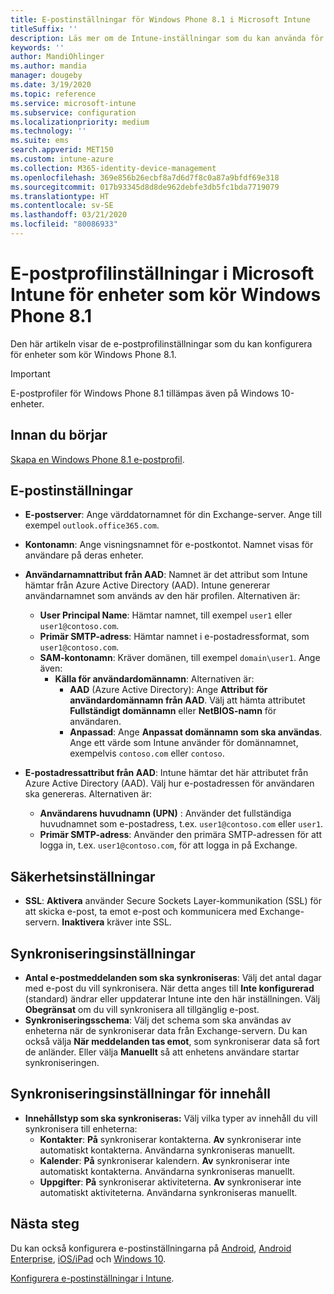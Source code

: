 ```yaml
---
title: E-postinställningar för Windows Phone 8.1 i Microsoft Intune
titleSuffix: ''
description: Läs mer om de Intune-inställningar som du kan använda för att konfigurera e-post-anslutningar på enheter som kör Windows Phone 8.1.
keywords: ''
author: MandiOhlinger
ms.author: mandia
manager: dougeby
ms.date: 3/19/2020
ms.topic: reference
ms.service: microsoft-intune
ms.subservice: configuration
ms.localizationpriority: medium
ms.technology: ''
ms.suite: ems
search.appverid: MET150
ms.custom: intune-azure
ms.collection: M365-identity-device-management
ms.openlocfilehash: 369e856b26ecbf8a7d6d7f8c0a87a9bfdf69e318
ms.sourcegitcommit: 017b93345d8d8de962debfe3db5fc1bda7719079
ms.translationtype: HT
ms.contentlocale: sv-SE
ms.lasthandoff: 03/21/2020
ms.locfileid: "80086933"
---
```

# <a name="email-profile-settings-in-microsoft-intune-for-devices-running-windows-phone-81"></a>E-postprofilinställningar i Microsoft Intune för enheter som kör Windows Phone 8.1

Den här artikeln visar de e-postprofilinställningar som du kan konfigurera för enheter som kör Windows Phone 8.1.

>[!IMPORTANT]
>E-postprofiler för Windows Phone 8.1 tillämpas även på Windows 10-enheter.

## <a name="before-you-begin"></a>Innan du börjar

[Skapa en Windows Phone 8.1 e-postprofil](email-settings-configure.md).

## <a name="email-settings"></a>E-postinställningar

- **E-postserver**: Ange värddatornamnet för din Exchange-server. Ange till exempel `outlook.office365.com`.
- **Kontonamn**: Ange visningsnamnet för e-postkontot. Namnet visas för användare på deras enheter.
- **Användarnamnattribut från AAD**: Namnet är det attribut som Intune hämtar från Azure Active Directory (AAD). Intune genererar användarnamnet som används av den här profilen. Alternativen är:
  - **User Principal Name**: Hämtar namnet, till exempel `user1` eller `user1@contoso.com`.
  - **Primär SMTP-adress**: Hämtar namnet i e-postadressformat, som `user1@contoso.com`.
  - **SAM-kontonamn**: Kräver domänen, till exempel `domain\user1`. Ange även:
    - **Källa för användardomännamn**: Alternativen är:
      - **AAD** (Azure Active Directory): Ange **Attribut för användardomännamn från AAD**. Välj att hämta attributet **Fullständigt domännamn** eller **NetBIOS-namn** för användaren.
      - **Anpassad**: Ange **Anpassat domännamn som ska användas**. Ange ett värde som Intune använder för domännamnet, exempelvis `contoso.com` eller `contoso`.

- **E-postadressattribut från AAD**: Intune hämtar det här attributet från Azure Active Directory (AAD). Välj hur e-postadressen för användaren ska genereras. Alternativen är:
  - **Användarens huvudnamn (UPN)** : Använder det fullständiga huvudnamnet som e-postadress, t.ex. `user1@contoso.com` eller `user1`.
  - **Primär SMTP-adress**: Använder den primära SMTP-adressen för att logga in, t.ex. `user1@contoso.com`, för att logga in på Exchange.

## <a name="security-settings"></a>Säkerhetsinställningar

- **SSL**: **Aktivera** använder Secure Sockets Layer-kommunikation (SSL) för att skicka e-post, ta emot e-post och kommunicera med Exchange-servern. **Inaktivera** kräver inte SSL.

## <a name="synchronization-settings"></a>Synkroniseringsinställningar

- **Antal e-postmeddelanden som ska synkroniseras**: Välj det antal dagar med e-post du vill synkronisera. När detta anges till **Inte konfigurerad** (standard) ändrar eller uppdaterar Intune inte den här inställningen. Välj **Obegränsat** om du vill synkronisera all tillgänglig e-post.
- **Synkroniseringsschema**: Välj det schema som ska användas av enheterna när de synkroniserar data från Exchange-servern. Du kan också välja **När meddelanden tas emot**, som synkroniserar data så fort de anländer. Eller välja **Manuellt** så att enhetens användare startar synkroniseringen.

## <a name="content-sync-settings"></a>Synkroniseringsinställningar för innehåll

- **Innehållstyp som ska synkroniseras:** Välj vilka typer av innehåll du vill synkronisera till enheterna:
  - **Kontakter**: **På** synkroniserar kontakterna. **Av** synkroniserar inte automatiskt kontakterna. Användarna synkroniseras manuellt.
  - **Kalender**: **På** synkroniserar kalendern. **Av** synkroniserar inte automatiskt kontakterna. Användarna synkroniseras manuellt.
  - **Uppgifter**: **På** synkroniserar aktiviteterna. **Av** synkroniserar inte automatiskt aktiviteterna. Användarna synkroniseras manuellt.

## <a name="next-steps"></a>Nästa steg

Du kan också konfigurera e-postinställningarna på [Android](email-settings-android.md), [Android Enterprise](email-settings-android-enterprise.md), [iOS/iPad](email-settings-ios.md) och [Windows 10](email-settings-windows-10.md).

[Konfigurera e-postinställningar i Intune](email-settings-configure.md).
